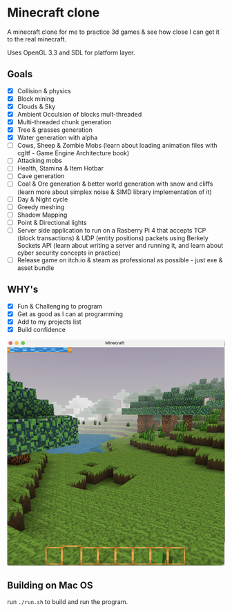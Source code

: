 # Minecraft clone

A minecraft clone for me to practice 3d games & see how close I can get it to the real minecraft.

Uses OpenGL 3.3 and SDL for platform layer.

## Goals
- [x] Collision & physics
- [x] Block mining
- [x] Clouds & Sky 
- [x] Ambient Occulsion of blocks mult-threaded
- [x] Multi-threaded chunk generation
- [x] Tree & grasses generation
- [x] Water generation with alpha 
- [ ] Cows, Sheep & Zombie Mobs (learn about loading animation files with cgltf - Game Engine Architecture book)
- [ ] Attacking mobs 
- [ ] Health, Stamina & Item Hotbar
- [ ] Cave generation
- [ ] Coal & Ore generation & better world generation with snow and cliffs (learn more about simplex noise & SIMD library implementation of it)
- [ ] Day & Night cycle
- [ ] Greedy meshing
- [ ] Shadow Mapping
- [ ] Point & Directional lights
- [ ] Server side application to run on a Rasberry Pi 4 that accepts TCP (block transactions) & UDP (entity positions) packets using Berkely Sockets API (learn about writing a server and running it, and learn about cyber security concepts in practice)
- [ ] Release game on itch.io & steam as professional as possible - just exe & asset bundle 

## WHY's
- [x] Fun & Challenging to program
- [x] Get as good as I can at programming
- [x] Add to my projects list
- [x] Build confidence

![](screenshot2.png) 

## Building on Mac OS
run ```./run.sh``` to build and run the program. 

